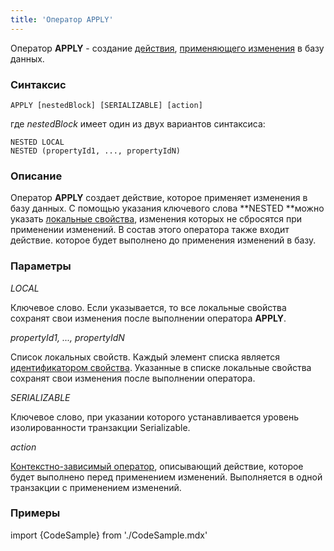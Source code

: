```yaml
---
title: 'Оператор APPLY'
---
```


Оператор **APPLY** - создание [действия](Действия.md), [применяющего изменения](Применение_изменений_APPLY.md) в базу данных.

### Синтаксис

    APPLY [nestedBlock] [SERIALIZABLE] [action]

где *nestedBlock* имеет один из двух вариантов синтаксиса:

    NESTED LOCAL
    NESTED (propertyId1, ..., propertyIdN)

### Описание

Оператор **APPLY** создает действие, которое применяет изменения в базу данных. С помощью указания ключевого слова **NESTED **можно указать [локальные свойства](Первичные_свойства_DATA.md#Первичныесвойства(DATA-broken)-local), изменения которых не сбросятся при применении изменений. В состав этого оператора также входит действие. которое будет выполнено до применения изменений в базу.

### Параметры

*LOCAL*

Ключевое слово. Если указывается, то все локальные свойства сохранят свои изменения после выполнении оператора **APPLY**. 

*propertyId1, ..., propertyIdN*

Список локальных свойств. Каждый элемент списка является [идентификатором свойства](Идентификаторы.md#propertyid-broken). Указанные в списке локальные свойства сохранят свои изменения после выполнении оператора.

*SERIALIZABLE*

Ключевое слово, при указании которого устанавливается уровень изолированности транзакции Serializable.

*action*

[Контекстно-зависимый оператор](Операторы-действия.md#контекстно-зависимые-операторы), описывающий действие, которое будет выполнено перед применением изменений. Выполняется в одной транзакции с применением изменений.

### Примеры


import {CodeSample} from './CodeSample.mdx'

<CodeSample url="https://documentation.lsfusion.org/sample?file=ActionSample&block=apply"/>

  
